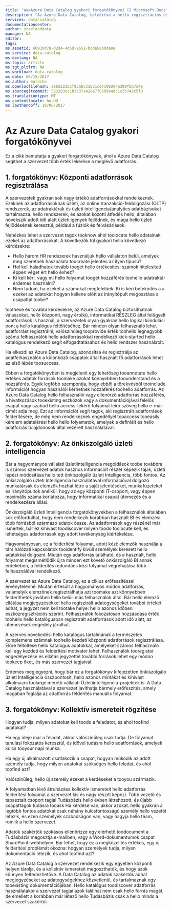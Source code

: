 ```yaml
---
title: "aaaAzure Data Catalog gyakori forgatókönyvei |} Microsoft Docs"
description: "Az Azure Data Catalog, beleértve a hello regisztrációs és nagy értékű adatforrások felderítése, önkiszolgáló üzleti intelligencia engedélyezése és adatforrások és a folyamatok meglévő ismerete rögzítése gyakori forgatókönyvek áttekintése."
services: data-catalog
documentationcenter: 
author: steelanddata
manager: NA
editor: 
tags: 
ms.assetid: 60930d78-d2d4-4d5d-9651-bdda50b0da0e
ms.service: data-catalog
ms.devlang: NA
ms.topic: article
ms.tgt_pltfrm: NA
ms.workload: data-catalog
ms.date: 08/15/2017
ms.author: maroche
ms.openlocfilehash: a9bd222bcf85abc31621ce7c09264a399fbb7a4e
ms.sourcegitcommit: 523283cc1b3c37c428e77850964dc1c33742c5f0
ms.translationtype: MT
ms.contentlocale: hu-HU
ms.lasthandoff: 10/06/2017
---
```

# <a name="azure-data-catalog-common-scenarios"></a>Az Azure Data Catalog gyakori forgatókönyvei
Ez a cikk bemutatja a gyakori forgatókönyvek, ahol a Azure Data Catalog segíthet a szervezet több érték lekérése a meglévő adatforrás.

## <a name="scenario-1-registration-of-central-data-sources"></a>1. forgatókönyv: Központi adatforrások regisztrálása
A szervezetek gyakran sok nagy értékű adatforrásokkal rendelkeznek. Ezeknek az adatforrásoknak üzleti, az online tranzakció-feldolgozási (OLTP) rendszerek, az adatraktárak és üzleti intelligencia/analytics adatbázisokat tartalmazza. hello rendszerek, és azokat közötti átfedés hello, általában növekszik adott idő alatt üzleti igények fejlődnek, és maga hello üzleti fejlődésének keresztül, például a fúziók és felvásárlások.

Nehézkes lehet a szervezet tagok tooknow ahol toolocate hello adatainak ezeket az adatforrásokat. A következők túl gyakori hello következő kérdésekre:

* Hello három HR rendszerek használjuk hello vállalaton belül, amelyek meg szeretnék használata toocreate jelentés az ilyen típusú?
* Hol kell haladhatok tovább tooget hello értékesítési számok hitelesített éppen véget ért hello évhez?
* Ki kell kéri, vagy mi hello folyamat tooget hozzáférés toohello adatraktár érdemes használni?
* Nem tudom, ha ezeket a számokat megfelelőek. Ki is kéri betekintés a a ezeket az adatokat hogyan kellene előtt az irányítópult megosztása a csapattal toobe?

toothese és további kérdésekre, az Azure Data Catalog biztosíthatnak válaszokat. hello központi, nagy értékű, informatikai RÉSZLEG által felügyelt adatforrások is használ, a szervezetek olyan gyakran hello logikai kiindulási pont a hello katalógus feltöltéséhez. Bár minden olyan felhasználó lehet adatforrást regisztrálni, valószínűleg tooprovide érték toohello legnagyobb számú felhasználók hello adatforrásokkal rendelkező kick-started hello katalógus rendelkező segít elfogadtatásához és hello rendszer használatát. 

Ha elkezdi az Azure Data Catalog, azonosítsa és regisztrálja az adatfelhasználók a különböző csapatok által használt fő adatforrások lehet az első lépés toosuccess.

Ebben a forgatókönyvben is megjelenít egy lehetőség tooannotate hello értékes adatok források toomake azokat könnyebben toounderstand és a hozzáférés. Egyik legfőbb szempontja, hogy ebből a törekvésből tooinclude információt hogyan használói kérhetnek hozzáférés toohello adatforrás. Az Azure Data Catalog hello felhasználói vagy ellenőrző adatforrás hozzáférés, a hivatkozások tooexisting eszközök vagy a dokumentációjával felelős csapat vagy szabad hello access-lekérő folyamat leíró szöveg hello e-mail címét adja meg. Ezt az információt segít tagok, aki regisztrált adatforrások felderítésére, de még nem rendelkeznek engedéllyel tooaccess tooeasily kérelem adatelérési hello hello folyamatok, amelyek a definiált és hello adatforrás tulajdonosok által vezérelt használatával.

## <a name="scenario-2-self-service-business-intelligence"></a>2. forgatókönyv: Az önkiszolgáló üzleti intelligencia
Bár a hagyományos vállalati üzletiintelligencia megoldások toobe továbbra is számos szervezet adatok hasznos információt részét képezik tájak, üzleti lépést módosítása hello tett önkiszolgáló üzleti Intelligencia, több fontos. Az önkiszolgáló üzleti Intelligencia használatával információval dolgozó munkatársak és elemzők hozhat létre a saját jelentéseket, munkafüzeteket és irányítópultok anélkül, hogy az egy központi IT-csoport, vagy éppen maximális száma korlátozza, hogy informatikai csapat ütemezés és a rendelkezésre állási.

Önkiszolgáló üzleti Intelligencia forgatókönyvekben a felhasználók általában sok előfordulhat, hogy nem rendelkezik korábban használt BI és elemzési több forrásból származó adatok össze. Az adatforrások egy részénél már ismertek, bár ez kihívást toodiscover milyen toodo toolocate kell, és lehetséges adatforrások egy adott tevékenység kiértékelése.

Hagyományosan, ez a felderítési folyamat, adott kézi: elemzők használja a társ hálózati kapcsolatok tooidentify kívüli személyek keresett hello adatokkal dolgozni. Miután egy adatforrás található, és a használt, hello folyamat megismétlődik újra minden ezt követő önkiszolgáló BI annak érdekében, a felderítés redundáns kézi folyamat végrehajtása több felhasználóval rendelkező.

A szervezet az Azure Data Catalog, ez a ciklus erőfeszítéssel érvénytelenné. Miután értesült a hagyományos módon adatforrás, valamelyik elemzőnek regisztrálhatja azt toomake azt könnyebben felderíthetők jövőbeli hello belüli más felhasználók által. Bár hello elemző ellátása megjegyzésekkel hello regisztrált adategységeket további értéket adhat, a jegyzet nem kell tootake helye: hello azonos időben eszközregisztrációs szerint. Felhasználók fokozatosan hozzáadása érték toohello hello katalógusban regisztrált adatforrások adott idő alatt, az ütemezések engedély járulhat.

A szerves növekedési hello katalógus tartalmának a természetes komplemens számnak toohello kezdeti központi adatforrások regisztrálása. Előre feltöltése hello katalógus adatokkal, amelyeket számos felhasználó kell egy kezdeti és felderítési motivator lehet. Felhasználók tooregister engedélyezése és ellátás jegyzettel további források lehet egy módon tookeep őket, és más szervezet tagjaival.

Érdemes megjegyezni, hogy bár ez a forgatókönyv kifejezetten önkiszolgáló üzleti Intelligencia összpontosít, hello azonos mintákat és kihívást alkalmazni toolarge méretű vállalati Üzletiintelligencia-projektek is. A Data Catalog használatával a szervezet javíthatja bármely erőfeszítés, amely magában foglalja az adatforrás felderítés manuális folyamat.

## <a name="scenario-3-capturing-tribal-knowledge"></a>3. forgatókönyv: Kollektív ismereteit rögzítése
Hogyan tudja, milyen adatokat kell toodo a feladatot, és ahol toofind adatokat?

Ha egy ideje már a feladat, akkor valószínűleg csak tudja. De folyamat tanulási fokozatos keresztül, és idővel tudásra hello adatforrások, amelyek kulcs tooyour napi munka.

Ha egy új alkalmazott csatlakozik a csapat, hogyan működik az adott személy tudja, hogy milyen adatokat szükséges hello feladat, és ahol toofind azt?

Valószínűleg, hello új személy ezeket a kérdéseket a tooyou származik.

A folyamatban lévő átruházása kollektív ismereteit hello adatforrás felderítési folyamat a szervezet kis és nagy részét képezi. Több vezető és tapasztalt csoport tagjai Tudásbázis hello évben létrehozott, és újabb csapattagok tudásra tooask Ha kérdése van, akkor azokat. hello gyakran a legtöbb fontos adatokat csak néhány kulcsfontosságú személy hello vezetői létezik, és ezen személyek szabadságon van, vagy hagyja hello team, romlik a hello szervezet.

Adatok szakértők szokásos ellenőrizze egy elérhető toodocument a Tudásbázis megosztja e-mailben, vagy a Word-dokumentumok csapat SharePoint-webhelyen. Bár lehet, hogy ez a megközelítés értékes, egy új felderítési problémát okozna: hogyan személyek tudja, milyen dokumentáció létezik, és ahol toofind azt?

Az Azure Data Catalog a szervezet rendelkezik egy egyetlen központi helyen tárolja, és a kollektív ismereteit megoszthatók, és hogy azok könnyen felfedezhetővé. A Data Catalog az adatok szakértők adhat megjegyzéseket az adategységekhez közvetlenül, és tartalmaznak egy tooexisting dokumentációjában. Hello katalógus toodiscover adatforrás használatakor a szervezet tagjai azok találhat nem csak hello forrás magát, de emellett a korábban már létező hello Tudásbázis csak a hello minds a szervezet szakértői.
